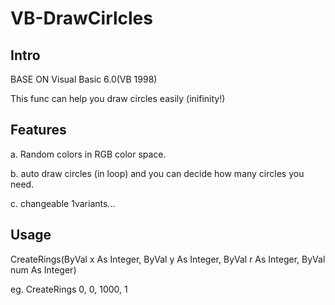 # VB-DrawCirlcles

## Intro

BASE ON Visual Basic 6.0(VB 1998)

This func can help you draw circles easily (inifinity!)

## Features

a. Random colors in RGB color space.

b. auto draw circles (in loop) and you can decide how many circles you need.

c. changeable 1variants...

## Usage

CreateRings(ByVal x As Integer, ByVal y As Integer, ByVal r As Integer, ByVal num As Integer)

eg. CreateRings 0, 0, 1000, 1
